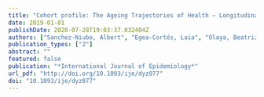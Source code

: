 ```yaml
---
title: "Cohort profile: The Ageing Trajectories of Health – Longitudinal Opportunities and Synergies (ATHLOS) project"
date: 2019-01-01
publishDate: 2020-07-28T19:03:37.032404Z
authors: ["Sanchez-Niubo, Albert", "Egea-Cortés, Laia", "Olaya, Beatriz", "Caballero, Francisco Félix", "Ayuso-Mateos, Jose L", "Prina, Matthew", "Bobak, Martin", "Arndt, Holger", "Tobiasz-Adamczyk, Beata", "Pająk, Andrzej", "Leonardi, Matilde", "Koupil, Ilona", "Panagiotakos, Demosthenes", "Tamosiunas, Abdonas", "Scherbov, Sergei", "Sanderson, Warren", "Koskinen, Seppo", "Chatterji, Somnath", "Haro, Josep Maria", "ATHLOS Consortium"]
publication_types: ["2"]
abstract: ""
featured: false
publication: "*International Journal of Epidemiology*"
url_pdf: "http://doi.org/10.1093/ije/dyz077"
doi: "10.1093/ije/dyz077"
---
```


